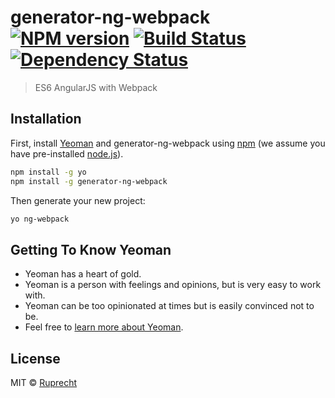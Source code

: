 # generator-ng-webpack [![NPM version][npm-image]][npm-url] [![Build Status][travis-image]][travis-url] [![Dependency Status][daviddm-image]][daviddm-url]
> ES6 AngularJS with Webpack

## Installation

First, install [Yeoman](http://yeoman.io) and generator-ng-webpack using [npm](https://www.npmjs.com/) (we assume you have pre-installed [node.js](https://nodejs.org/)).

```bash
npm install -g yo
npm install -g generator-ng-webpack
```

Then generate your new project:

```bash
yo ng-webpack
```

## Getting To Know Yeoman

 * Yeoman has a heart of gold.
 * Yeoman is a person with feelings and opinions, but is very easy to work with.
 * Yeoman can be too opinionated at times but is easily convinced not to be.
 * Feel free to [learn more about Yeoman](http://yeoman.io/).

## License

MIT © [Ruprecht](something)


[npm-image]: https://badge.fury.io/js/generator-ng-webpack.svg
[npm-url]: https://npmjs.org/package/generator-ng-webpack
[travis-image]: https://travis-ci.org/ruprechtcua/generator-ng-webpack.svg?branch=master
[travis-url]: https://travis-ci.org/ruprechtcua/generator-ng-webpack
[daviddm-image]: https://david-dm.org/ruprechtcua/generator-ng-webpack.svg?theme=shields.io
[daviddm-url]: https://david-dm.org/ruprechtcua/generator-ng-webpack
